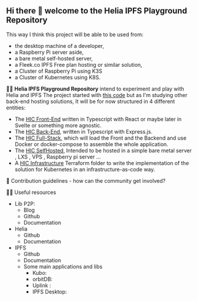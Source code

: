 ## Hi there 👋 welcome to the Helia IPFS Playground Repository

This way I think this project will be able to be used from:
- the desktop machine of a developer,
- a Raspberry Pi server aside,
- a bare metal self-hosted server,
- a Fleek.co IPFS Free plan hosting or similar solution,
- a Cluster of Raspberry Pi using K3S 
- a Cluster of Kubernetes using K8S.

🙋‍♀️ **Helia IPFS Playground Repository** intend to experiment and play with Helia and IPFS 
The project started with [this code](  https://github.com/tombombadilom/helia-ipfs-cms-template) but as I'm studying other back-end hosting solutions, 
It will be for now structured in 4 different entities:
- The [HIC Front-End](https://github.com/HIC-Repository/HIC-Front) written in Typescript with React or maybe later in Svelte or something more agnostic.
- The [HIC Back-End](https://github.com/HIC-Repository/Hic-Back), written in Typescript with Express.js.
- The [HIC Full-Stack](https://github.com/HIC-Repository/HIC-FullStack), which will load the Front and the Backend and use Docker or docker-compose to assemble the whole application.
- The [HIC SelfHosted](https://github.com/HIC-Repository/Hic-SelfHost), Intended to be hosted in a simple bare metal server , LXS , VPS , Raspberry pi server ...
- A [HIC Infrastructure](https://github.com/HIC-Repository/HIC-Infra) Terraform folder to write the implementation of the solution for Kubernetes in an infrastructure-as-code way.

🌈 Contribution guidelines - how can the community get involved?

👩‍💻 Useful resources
- Lib P2P:
  - Blog
  - Github
  - Documentation
- Helia
  - Github
  - Documentation
- IPFS
  - Github
  - Documentation
  - Some main applications and libs
    - Kubo:
    - orbitDB:
    - Uplink :
    - IPFS Desktop:
